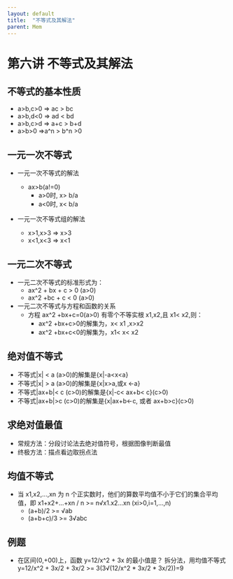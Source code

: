 ```yaml
---
layout: default
title:  "不等式及其解法"
parent: Mem
---
```



# 第六讲 不等式及其解法

## 不等式的基本性质
- a>b,c>0 => ac > bc
- a>b,d<0 => ad < bd
- a>b,c>d => a+c > b+d
- a>b>0   =>a^n > b^n >0

## 一元一次不等式
- 一元一次不等式的解法
	- ax>b(a!=0)
		- a>0时, x> b/a
		- a<0时, x< b/a

- 一元一次不等式组的解法
	- x>1,x>3 => x>3
	- x<1,x<3 => x<1

## 一元二次不等式
- 一元二次不等式的标准形式为：
	- ax^2 + bx + c > 0 (a>0)
	- ax^2 +bc + c < 0 (a>0)
- 一元二次不等式与方程和函数的关系
	- 方程 ax^2 +bx+c=0(a>0) 有零个不等实根 x1,x2,且 x1< x2,则：
		- ax^2 +bx+c>0的解集为，x< x1 ,x>x2
		- ax^2 +bx+c<0的解集为，x1< x< x2

## 绝对值不等式
- 不等式\|x\| < a (a>0)的解集是{x\|-a<x<a}
- 不等式\|x\| > a (a>0)的解集是{x\|x>a,或x <-a}
- 不等式\|ax+b\|< c (c>0)的解集是{x\|-c< ax+b< c}(c>0)
- 不等式\|ax+b\|>c (c>0)的解集是{x\|ax+b<-c, 或者 ax+b>c}(c>0)

## 求绝对值最值
- 常规方法：分段讨论法去绝对值符号，根据图像判断最值
- 终极方法：描点看边取拐点法

## 均值不等式
- 当 x1,x2,...,xn 为 n 个正实数时，他们的算数平均值不小于它们的集合平均值，即
x1+x2+...+xn / n >= n√x1.x2...xn (xi>0,i=1,...,n)
	- (a+b)/2 >= √ab
	- (a+b+c)/3 >= 3√abc

## 例题
- 在区间(0,+00)上，函数 y=12/x^2 + 3x 的最小值是？
	拆分法，用均值不等式
	y=12/x^2 + 3x/2 + 3x/2 >= 3(3√(12/x^2 * 3x/2 * 3x/2))=9



<div id="gitalk-container"></div>
<link rel="stylesheet" href="https://unpkg.com/gitalk/dist/gitalk.css">
<script src="https://unpkg.com/gitalk/dist/gitalk.min.js"></script>
<script type="text/javascript">
const gitalk = new Gitalk({
  clientID: 'c8000586a21c80291476',
  clientSecret: '043d2b75bd32c8d03f65d088bbd475c563a287f4',
  repo: 'imoowi.github.io',
  owner: 'imoowi',
  admin: ['imoowi'],
  distractionFreeMode: false  
});
gitalk.render('gitalk-container')
</script>
